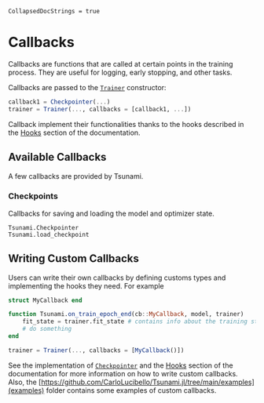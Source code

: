 ```@meta
CollapsedDocStrings = true
```

# Callbacks

Callbacks are functions that are called at certain points in the training process. They are useful for logging, early stopping, and other tasks. 

Callbacks are passed to the [`Trainer`](@ref) constructor: 

```julia
callback1 = Checkpointer(...)
trainer = Trainer(..., callbacks = [callback1, ...])
```

Callback implement their functionalities thanks to the hooks described in the [Hooks](@ref) section of the documentation.

## Available Callbacks

A few callbacks are provided by Tsunami.

### Checkpoints 

Callbacks for saving and loading the model and optimizer state.

```@docs
Tsunami.Checkpointer
Tsunami.load_checkpoint
```

## Writing Custom Callbacks

Users can write their own callbacks by defining customs types and implementing the hooks they need. For example

```julia
struct MyCallback end

function Tsunami.on_train_epoch_end(cb::MyCallback, model, trainer)
    fit_state = trainer.fit_state # contains info about the training status
    # do something
end

trainer = Trainer(..., callbacks = [MyCallback()])
```

See the implementation of [`Checkpointer`](@ref) and the 
[Hooks](@ref) section of the documentation for more information
on how to write custom callbacks. Also, the [https://github.com/CarloLucibello/Tsunami.jl/tree/main/examples](examples) folder contains some examples of custom callbacks. 
